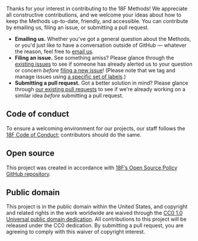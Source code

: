 Thanks for your interest in contributing to the 18F Methods! We appreciate all constructive contributions, and we welcome your ideas about how to keep the Methods up-to-date, friendly, and accessible. You can contribute by emailing us, filing an issue, or submitting a pull request.

- **Emailing us.** Whether you've got a general question about the Methods, or you'd just like to have a conversation outside of GitHub — whatever the reason, feel free to [email us](mailto:18f-research@gsa.gov).
- **Filing an issue.** See something amiss? Please glance through the [existing issues](https://github.com/18f/methods/issues) to see if someone has already alerted us to your question or concern *before* [filing a new issue](https://github.com/18F/methods/issues/new)! (Please note that we tag and manage issues using [a specific set of labels](https://github.com/18F/methods/wiki/labels).)
- **Submitting a pull request.** Got a better solution in mind? Please glance through [our existing pull requests](https://github.com/18f/methods/pulls) to see if we're already working on a similar idea *before* submitting a pull request.

## Code of conduct
To ensure a welcoming environment for our projects, our staff follows the [18F Code of Conduct](https://github.com/18F/code-of-conduct/blob/master/code-of-conduct.md); contributors should do the same.

## Open source
This project was created in accordance with [18F’s Open Source Policy GitHub repository]( https://github.com/18f/open-source-policy).

## Public domain
This project is in the public domain within the United States, and copyright and related rights in the work worldwide are waived through the [CC0 1.0 Universal public domain dedication](https://creativecommons.org/publicdomain/zero/1.0/).
All contributions to this project will be released under the CC0 dedication. By submitting a pull request, you are agreeing to comply with this waiver of copyright interest.
